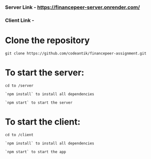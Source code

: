### Server Link - https://financepeer-server.onrender.com/
### Client Link - 

# Clone the repository

    git clone https://github.com/codeantik/financepeer-assignment.git

# To start the server:

    cd to /server

    `npm install` to install all dependencies

    `npm start` to start the server

# To start the client:

    cd to /client

    `npm install` to install all dependencies

    `npm start` to start the app
